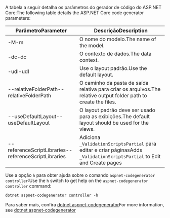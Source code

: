 <span data-ttu-id="9ed2d-101">A tabela a seguir detalha os parâmetros do gerador de código do ASP.NET Core:</span><span class="sxs-lookup"><span data-stu-id="9ed2d-101">The following table details the ASP.NET Core code generator parameters:</span></span>

| <span data-ttu-id="9ed2d-102">Parâmetro</span><span class="sxs-lookup"><span data-stu-id="9ed2d-102">Parameter</span></span>               | <span data-ttu-id="9ed2d-103">Descrição</span><span class="sxs-lookup"><span data-stu-id="9ed2d-103">Description</span></span>|
| ----------------- | ------------ |
| <span data-ttu-id="9ed2d-104">-M</span><span class="sxs-lookup"><span data-stu-id="9ed2d-104">-m</span></span>  | <span data-ttu-id="9ed2d-105">O nome do modelo.</span><span class="sxs-lookup"><span data-stu-id="9ed2d-105">The name of the model.</span></span> |
| <span data-ttu-id="9ed2d-106">-dc</span><span class="sxs-lookup"><span data-stu-id="9ed2d-106">-dc</span></span>  | <span data-ttu-id="9ed2d-107">O contexto de dados.</span><span class="sxs-lookup"><span data-stu-id="9ed2d-107">The data context.</span></span> |
| <span data-ttu-id="9ed2d-108">-udl</span><span class="sxs-lookup"><span data-stu-id="9ed2d-108">-udl</span></span> | <span data-ttu-id="9ed2d-109">Use o layout padrão.</span><span class="sxs-lookup"><span data-stu-id="9ed2d-109">Use the default layout.</span></span> |
| <span data-ttu-id="9ed2d-110">--relativeFolderPath</span><span class="sxs-lookup"><span data-stu-id="9ed2d-110">--relativeFolderPath</span></span> | <span data-ttu-id="9ed2d-111">O caminho da pasta de saída relativa para criar os arquivos.</span><span class="sxs-lookup"><span data-stu-id="9ed2d-111">The relative output folder path to create the files.</span></span> |
| <span data-ttu-id="9ed2d-112">--useDefaultLayout</span><span class="sxs-lookup"><span data-stu-id="9ed2d-112">--useDefaultLayout</span></span> | <span data-ttu-id="9ed2d-113">O layout padrão deve ser usado para as exibições.</span><span class="sxs-lookup"><span data-stu-id="9ed2d-113">The default layout should be used for the views.</span></span> |
| <span data-ttu-id="9ed2d-114">--referenceScriptLibraries</span><span class="sxs-lookup"><span data-stu-id="9ed2d-114">--referenceScriptLibraries</span></span> | <span data-ttu-id="9ed2d-115">Adiciona `_ValidationScriptsPartial` para editar e criar páginas</span><span class="sxs-lookup"><span data-stu-id="9ed2d-115">Adds `_ValidationScriptsPartial` to Edit and Create pages</span></span> |

<span data-ttu-id="9ed2d-116">Use a opção `h` para obter ajuda sobre o comando `aspnet-codegenerator controller`:</span><span class="sxs-lookup"><span data-stu-id="9ed2d-116">Use the `h` switch to get help on the `aspnet-codegenerator controller` command:</span></span>

```dotnetcli
dotnet aspnet-codegenerator controller -h
```

<span data-ttu-id="9ed2d-117">Para saber mais, confira [dotnet aspnet-codegenerator](xref:fundamentals/tools/dotnet-aspnet-codegenerator)</span><span class="sxs-lookup"><span data-stu-id="9ed2d-117">For more information, see [dotnet aspnet-codegenerator](xref:fundamentals/tools/dotnet-aspnet-codegenerator)</span></span>
